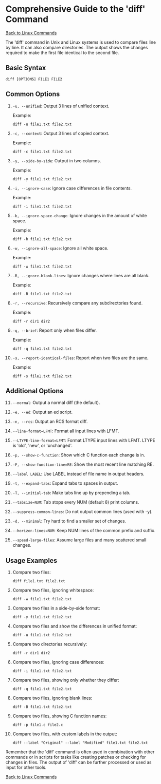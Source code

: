 # Comprehensive Guide to the 'diff' Command

[Back to Linux Commands](../readme.md)

The 'diff' command in Unix and Linux systems is used to compare files line by line. It can also compare directories. The output shows the changes required to make the first file identical to the second file.

## Basic Syntax

```
diff [OPTIONS] FILE1 FILE2
```

## Common Options

1. `-u, --unified`:
   Output 3 lines of unified context.

   Example:
   ```
   diff -u file1.txt file2.txt
   ```

2. `-c, --context`:
   Output 3 lines of copied context.

   Example:
   ```
   diff -c file1.txt file2.txt
   ```

3. `-y, --side-by-side`:
   Output in two columns.

   Example:
   ```
   diff -y file1.txt file2.txt
   ```

4. `-i, --ignore-case`:
   Ignore case differences in file contents.

   Example:
   ```
   diff -i file1.txt file2.txt
   ```

5. `-b, --ignore-space-change`:
   Ignore changes in the amount of white space.

   Example:
   ```
   diff -b file1.txt file2.txt
   ```

6. `-w, --ignore-all-space`:
   Ignore all white space.

   Example:
   ```
   diff -w file1.txt file2.txt
   ```

7. `-B, --ignore-blank-lines`:
   Ignore changes where lines are all blank.

   Example:
   ```
   diff -B file1.txt file2.txt
   ```

8. `-r, --recursive`:
   Recursively compare any subdirectories found.

   Example:
   ```
   diff -r dir1 dir2
   ```

9. `-q, --brief`:
   Report only when files differ.

   Example:
   ```
   diff -q file1.txt file2.txt
   ```

10. `-s, --report-identical-files`:
    Report when two files are the same.

    Example:
    ```
    diff -s file1.txt file2.txt
    ```

## Additional Options

11. `--normal`:
    Output a normal diff (the default).

12. `-e, --ed`:
    Output an ed script.

13. `-n, --rcs`:
    Output an RCS format diff.

14. `--line-format=LFMT`:
    Format all input lines with LFMT.

15. `--LTYPE-line-format=LFMT`:
    Format LTYPE input lines with LFMT. LTYPE is 'old', 'new', or 'unchanged'.

16. `-p, --show-c-function`:
    Show which C function each change is in.

17. `-F, --show-function-line=RE`:
    Show the most recent line matching RE.

18. `--label LABEL`:
    Use LABEL instead of file name in output headers.

19. `-t, --expand-tabs`:
    Expand tabs to spaces in output.

20. `-T, --initial-tab`:
    Make tabs line up by prepending a tab.

21. `--tabsize=NUM`:
    Tab stops every NUM (default 8) print columns.

22. `--suppress-common-lines`:
    Do not output common lines (used with -y).

23. `-d, --minimal`:
    Try hard to find a smaller set of changes.

24. `--horizon-lines=NUM`:
    Keep NUM lines of the common prefix and suffix.

25. `--speed-large-files`:
    Assume large files and many scattered small changes.

## Usage Examples

1. Compare two files:
   ```
   diff file1.txt file2.txt
   ```

2. Compare two files, ignoring whitespace:
   ```
   diff -w file1.txt file2.txt
   ```

3. Compare two files in a side-by-side format:
   ```
   diff -y file1.txt file2.txt
   ```

4. Compare two files and show the differences in unified format:
   ```
   diff -u file1.txt file2.txt
   ```

5. Compare two directories recursively:
   ```
   diff -r dir1 dir2
   ```

6. Compare two files, ignoring case differences:
   ```
   diff -i file1.txt file2.txt
   ```

7. Compare two files, showing only whether they differ:
   ```
   diff -q file1.txt file2.txt
   ```

8. Compare two files, ignoring blank lines:
   ```
   diff -B file1.txt file2.txt
   ```

9. Compare two files, showing C function names:
   ```
   diff -p file1.c file2.c
   ```

10. Compare two files, with custom labels in the output:
    ```
    diff --label "Original" --label "Modified" file1.txt file2.txt
    ```

Remember that the 'diff' command is often used in combination with other commands or in scripts for tasks like creating patches or checking for changes in files. The output of 'diff' can be further processed or used as input for other tools.

[Back to Linux Commands](../readme.md)
